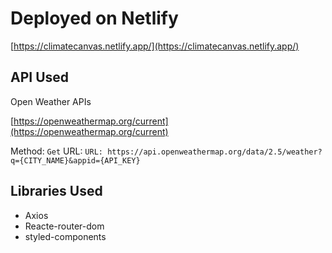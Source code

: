 # Deployed on Netlify

[https://climatecanvas.netlify.app/](https://climatecanvas.netlify.app/)

## API Used

Open Weather APIs

[https://openweathermap.org/current](https://openweathermap.org/current)

Method: `Get`
URL: `URL: https://api.openweathermap.org/data/2.5/weather?q={CITY_NAME}&appid={API_KEY}`

## Libraries Used

* Axios
* Reacte-router-dom
* styled-components
